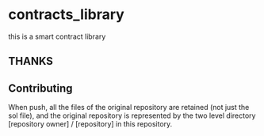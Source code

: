 # contracts_library

this is a smart contract library
## THANKS

## Contributing
When push, all the files of the original repository are retained (not just the sol file), and the original repository is represented by the two level directory [repository owner] / [repository] in this repository.
